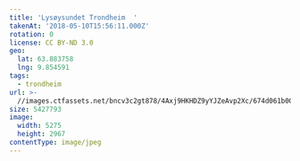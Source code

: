 ```yaml
---
title: 'Lysøysundet Trondheim  '
takenAt: '2018-05-10T15:56:11.000Z'
rotation: 0
license: CC BY-ND 3.0
geo:
  lat: 63.883758
  lng: 9.854591
tags:
  - trondheim
url: >-
  //images.ctfassets.net/bncv3c2gt878/4Axj9HKHDZ9yYJZeAvp2Xc/674d061b002133f4f32aad2fc3aae2d9/lysysundet-trondheim_41316949484_o
size: 5427793
image:
  width: 5275
  height: 2967
contentType: image/jpeg
---
```


